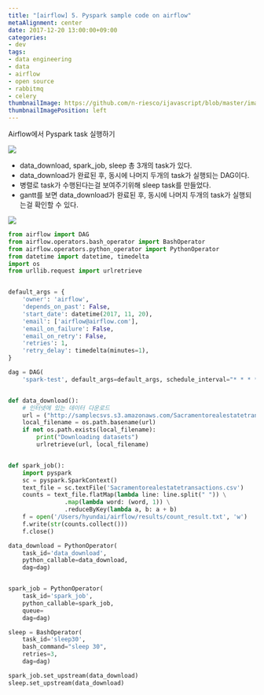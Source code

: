 ```yaml
---
title: "[airflow] 5. Pyspark sample code on airflow"
metaAlignment: center
date: 2017-12-20 13:00:00+09:00
categories:
- dev
tags:
- data engineering
- data
- airflow
- open source
- rabbitmq
- celery
thumbnailImage: https://github.com/n-riesco/ijavascript/blob/master/images/logo-128x128.png
thumbnailImagePosition: left
---
```


Airflow에서 Pyspark task 실행하기

<!--more-->

<!--toc-->

![](https://i.imgur.com/SScKfEF.png)

- data_download, spark_job, sleep 총 3개의 task가 있다.
- data_download가 완료된 후, 동시에 나머지 두개의 task가 실행되는 DAG이다.
- 병렬로 task가 수행된다는걸 보여주기위해 sleep task를 만들었다.
- gantt를 보면 data_download가 완료된 후, 동시에 나머지 두개의 task가 실행되는걸 확인할 수 있다.

![](https://i.imgur.com/53hblz1.png)

```py
from airflow import DAG
from airflow.operators.bash_operator import BashOperator
from airflow.operators.python_operator import PythonOperator
from datetime import datetime, timedelta
import os
from urllib.request import urlretrieve


default_args = {
    'owner': 'airflow',
    'depends_on_past': False,
    'start_date': datetime(2017, 11, 20),
    'email': ['airflow@airflow.com'],
    'email_on_failure': False,
    'email_on_retry': False,
    'retries': 1,
    'retry_delay': timedelta(minutes=1),
}

dag = DAG(
    'spark-test', default_args=default_args, schedule_interval="* * * * *")


def data_download():
    # 인터넷에 있는 데이터 다운로드
    url = ("http://samplecsvs.s3.amazonaws.com/Sacramentorealestatetransactions.csv")    
    local_filename = os.path.basename(url)
    if not os.path.exists(local_filename):
        print("Downloading datasets")
        urlretrieve(url, local_filename)


def spark_job():
    import pyspark
    sc = pyspark.SparkContext()
    text_file = sc.textFile('Sacramentorealestatetransactions.csv')
    counts = text_file.flatMap(lambda line: line.split(" ")) \
                .map(lambda word: (word, 1)) \
                .reduceByKey(lambda a, b: a + b)
    f = open('/Users/hyundai/airflow/results/count_result.txt', 'w')
    f.write(str(counts.collect()))
    f.close()

data_download = PythonOperator(
    task_id='data_download',
    python_callable=data_download,
    dag=dag)


spark_job = PythonOperator(
    task_id='spark_job',
    python_callable=spark_job,
    queue=
    dag=dag)

sleep = BashOperator(
    task_id='sleep30',
    bash_command="sleep 30",
    retries=3,
    dag=dag)

spark_job.set_upstream(data_download)
sleep.set_upstream(data_download)
```
